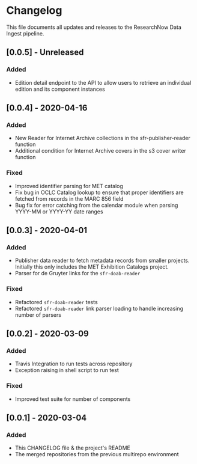 # Changelog
This file documents all updates and releases to the ResearchNow Data Ingest pipeline.

## [0.0.5] - Unreleased
### Added
- Edition detail endpoint to the API to allow users to retrieve an individual edition and its component instances

## [0.0.4] - 2020-04-16
### Added
- New Reader for Internet Archive collections in the sfr-publisher-reader function
- Additional condition for Internet Archive covers in the s3 cover writer function
### Fixed
- Improved identifier parsing for MET catalog
- Fix bug in OCLC Catalog lookup to ensure that proper identifiers are fetched from records in the MARC 856 field
- Bug fix for error catching from the calendar module when parsing YYYY-MM or YYYY-YY date ranges

## [0.0.3] - 2020-04-01
### Added
- Publisher data reader to fetch metadata records from smaller projects. Initially this only includes the MET Exhibition Catalogs project.
- Parser for de Gruyter links for the `sfr-doab-reader`
### Fixed
- Refactored `sfr-doab-reader` tests
- Refactored `sfr-doab-reader` link parser loading to handle increasing number of parsers

## [0.0.2] - 2020-03-09
### Added
- Travis Integration to run tests across repository
- Exception raising in shell script to run test
### Fixed
- Improved test suite for number of components

## [0.0.1] - 2020-03-04
### Added
- This CHANGELOG file & the project's README
- The merged repositories from the previous multirepo environment
